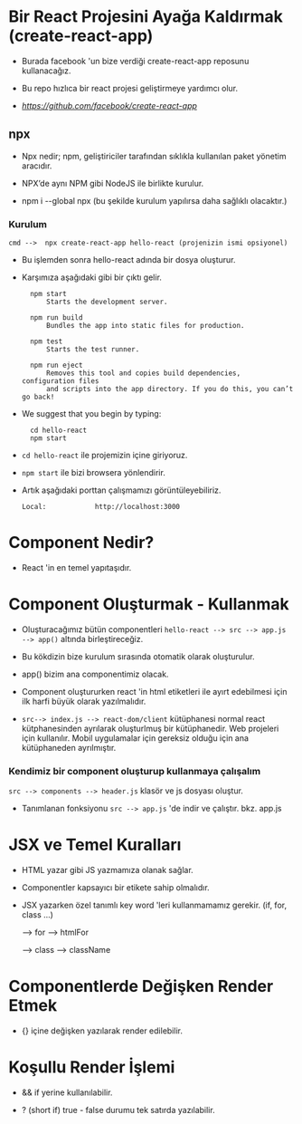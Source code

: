 # Bir React Projesini Ayağa Kaldırmak (create-react-app)

* Burada facebook 'un bize verdiği create-react-app reposunu kullanacağız.

* Bu repo hızlıca bir react projesi geliştirmeye yardımcı olur.

* *https://github.com/facebook/create-react-app*

## npx 

* Npx nedir; npm, geliştiriciler tarafından sıklıkla kullanılan paket yönetim aracıdır.

* NPX’de aynı NPM gibi NodeJS ile birlikte kurulur.

* npm i --global npx (bu şekilde kurulum yapılırsa daha sağlıklı olacaktır.)

### **Kurulum**

    cmd -->  npx create-react-app hello-react (projenizin ismi opsiyonel)

* Bu işlemden sonra hello-react adında bir dosya oluşturur.

* Karşımıza aşağıdaki gibi bir çıktı gelir.

        npm start
            Starts the development server.

        npm run build
            Bundles the app into static files for production.

        npm test
            Starts the test runner.

        npm run eject
            Removes this tool and copies build dependencies, configuration files
            and scripts into the app directory. If you do this, you can’t go back!

     
* We suggest that you begin by typing:

        cd hello-react
        npm start

* `cd hello-react` ile projemizin içine giriyoruz.

* `npm start` ile bizi browsera yönlendirir.

* Artık aşağıdaki porttan çalışmamızı görüntüleyebiliriz.

      Local:            http://localhost:3000        


# Component Nedir?

* React 'in en temel yapıtaşıdır.

# Component Oluşturmak - Kullanmak

* Oluşturacağımız bütün componentleri `hello-react --> src --> app.js --> app()` altında birleştireceğiz.

* Bu kökdizin bize kurulum sırasında otomatik olarak oluşturulur.

* app() bizim ana componentimiz olacak.

* Component oluştururken react 'in html etiketleri ile ayırt edebilmesi için ilk harfi büyük olarak yazılmalıdır.

* `src--> index.js --> react-dom/client` kütüphanesi normal react kütphanesinden ayrılarak oluşturlmuş bir kütüphanedir.
Web projeleri için kullanılır. Mobil uygulamalar için gereksiz olduğu için ana kütüphaneden ayrılmıştır.

### **Kendimiz bir component oluşturup kullanmaya çalışalım**

`src --> components --> header.js` klasör ve js dosyası oluştur.

* Tanımlanan fonksiyonu `src --> app.js` 'de indir ve çalıştır. bkz. app.js

# JSX ve Temel Kuralları

* HTML yazar gibi JS yazmamıza olanak sağlar.

* Componentler kapsayıcı bir etikete sahip olmalıdır.

* JSX yazarken özel tanımlı key word 'leri kullanmamamız gerekir. (if, for, class ...)

    --> for --> htmlFor

    --> class --> className

# Componentlerde Değişken Render Etmek

* {} içine değişken yazılarak render edilebilir.

# Koşullu Render İşlemi

* && if yerine kullanılabilir.

* ?  (short if) true - false durumu tek satırda yazılabilir. 



